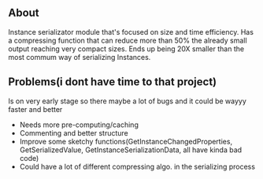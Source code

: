 ## About
Instance serializator module that's focused on size and time efficiency.
Has a compressing function that can reduce more than 50% the already small output reaching very compact sizes.
Ends up being 20X smaller than the most commum way of serializing Instances.

## Problems(i dont have time to that project)
Is on very early stage so there maybe a lot of bugs and it could be wayyy faster and better
* Needs more pre-computing/caching
* Commenting and better structure
* Improve some sketchy functions(GetInstanceChangedProperties, GetSerializedValue, GetInstanceSerializationData, all have kinda bad code)
* Could have a lot of different compressing algo. in the serializing process
